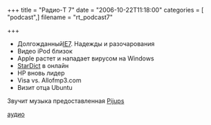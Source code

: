 +++
title = "Радио-T 7"
date = "2006-10-22T11:18:00"
categories = [ "podcast",]
filename = "rt_podcast7"

+++

- Долгожданный[IE7](http://www.microsoft.com/windows/ie/default.mspx). Надежды и разочарования
- Видео iPod близок
- Apple растет и нападает вирусом на Windows
- [StarDict](http://www.stardict.org) в онлайн
- HP вновь лидер
- Visa vs. Allofmp3.com
- Визит отца Ubuntu

Звучит музыка предоставленная [Pijups](http://pijups.pnz.ru/)

[аудио](https://cdn.radio-t.com/rt_podcast7.mp3)
<audio src="https://cdn.radio-t.com/rt_podcast7.mp3" preload="none"></audio>
